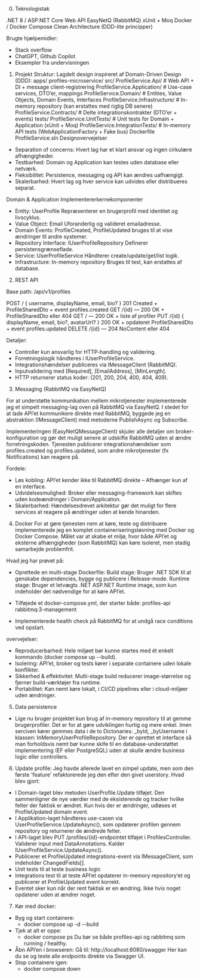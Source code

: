 

0. Teknologistak

  .NET 8 / ASP.NET Core Web API
  EasyNetQ (RabbitMQ)
  xUnit + Moq
  Docker / Docker Compose
  Clean Architecture (DDD-lite principper)

  Brugte hjælpemidler:
  * Stack overflow
  * ChatGPT, Github Copilot
  * Eksempler fra undervisningen

1. Projekt Struktur:
  Lagdelt design inspireret af Domain-Driven Design (DDD):
  apps/
    profiles-microservice/
      src/
        ProfileService.Api/            # Web API + DI + message client-registrering
        ProfileService.Application/    # Use-case services, DTO’er, mappings
        ProfileService.Domain/         # Entities, Value Objects, Domain Events, Interfaces
        ProfileService.Infrastructure/ # In-memory repository (kan erstattes med rigtig DB senere)
        ProfileService.Contracts/      # Delte integrationskontrakter (DTO’er + events)
      tests/
        ProfileService.UnitTests/        # Unit tests for Domain + Application (xUnit + Moq)
        ProfileService.IntegrationTests/ # In-memory API tests (WebApplicationFactory + Fake bus)
      Dockerfile
      ProfileService.sln
  Designovervejelser

  * Separation of concerns: Hvert lag har et klart ansvar og ingen cirkulære afhængigheder.
  * Testbarhed: Domain og Application kan testes uden database eller netværk.
  * Fleksibilitet: Persistence, messaging og API kan ændres uafhængigt.
  * Skalerbarhed: Hvert lag og hver service kan udvides eller distribueres separat.

  Domain & Application 
  Implementererkernekomponenter

  * Entity: UserProfile	Repræsenterer en brugerprofil med identitet og livscyklus.
  * Value Object: Email	Uforanderlig og valideret emailadresse.
  * Domain Events: ProfileCreated, ProfileUpdated	bruges til at vise ændringer til andre systemer.
  * Repository Interface: IUserProfileRepository	Definerer persistensgrænseflade.
  * Service: UserProfileService	Håndterer create/update/get/list logik.
  * Infrastructure: In-memory repository	Bruges til test, kan erstattes af database.

2. REST API 

  Base path: /api/v1/profiles

  POST	/	{ username, displayName, email, bio? }	201 Created + ProfileSharedDto + event profiles.created
  GET	/{id}	—	200 OK + ProfileSharedDto eller 404
  GET	/	—	200 OK + liste af profiler
  PUT	/{id}	{ displayName, email, bio?, avatarUrl? }	200 OK + opdateret ProfileSharedDto + event profiles.updated
  DELETE	/{id}	—	204 NoContent eller 404

  Detaljer: 
  * Controller kun ansvarlig for HTTP-handling og validering.
  * Forretningslogik håndteres i IUserProfileService.
  * Integrationshændelser publiceres via IMessageClient (RabbitMQ).
  * Inputvalidering med [Required], [EmailAddress], [MinLength].
  * HTTP returnerer status koder: (201, 200, 204, 400, 404, 409).

3. Messaging (RabbitMQ via EasyNetQ)

  For at understøtte kommunikation mellem mikrotjenester implementerede jeg et simpelt messaging-lag oven på RabbitMQ via EasyNetQ.
  I stedet for at lade API’et kommunikere direkte med RabbitMQ, byggede jeg en abstraktion (IMessageClient) med metoderne PublishAsync<T> og Subscribe<T>.

  Implementeringen (EasyNetQMessageClient) skjuler alle detaljer om broker-konfiguration og gør det muligt senere at udskifte RabbitMQ uden at ændre forretningskoden.
  Tjenesten publicerer integrationshændelser som profiles.created og profiles.updated, som andre mikrotjenester (fx Notifications) kan reagere på.

  Fordele:

  * Løs kobling: API’et kender ikke til RabbitMQ direkte – Afhænger kun af en interface.
  * Udvidelsesmulighed: Broker eller messaging-framework kan skiftes uden kodeændringer i Domain/Application.
  * Skalerbarhed: Hændelsesdrevet arkitektur gør det muligt for flere services at reagere på ændringer uden at kende hinanden.

4. Docker
  For at gøre tjenesten nem at køre, teste og distribuere implementerede jeg en komplet containeriseringsløsning med Docker og Docker Compose.
  Målet var at skabe et miljø, hvor både API’et og eksterne afhængigheder (som RabbitMQ) kan køre isoleret, men stadig samarbejde problemfrit.

  Hvad jeg har prøvet på:
  * Oprettede en multi-stage Dockerfile:
    Build stage: Bruger .NET SDK til at genskabe dependencies, bygge og publicere i Release-mode.
    Runtime stage: Bruger et letvægts .NET ASP.NET Runtime image, som kun indeholder det nødvendige for at køre API’et.

  * Tilføjede et docker-compose.yml, der starter både:
    profiles-api 
    rabbitmq:3-management
  
  * Implementerede health check på RabbitMQ for at undgå race conditions ved opstart.

  overvejelser:

  * Reproducerbarhed: Hele miljøet bør kunne startes med ét enkelt kommando (docker compose up --build).
  * Isolering: API’et, broker og tests kører i separate containere uden lokale konflikter.
  * Sikkerhed & effektivitet: Multi-stage build reducerer image-størrelse og fjerner build-værktøjer fra runtime.
  * Portabilitet: Kan nemt køre lokalt, i CI/CD pipelines eller i cloud-miljøer uden ændringer.
  
5. Data persistence

  * Lige nu bruger projektet kun brug af in-memory repository til at gemme brugerprofiler. Det er for at gøre udviklingen hurtig og mere enkel. Imen serciven kører gemmes data i de to Dictonaries: _byId, _byUsername
  i klassen: InMemoryUserProfileRepository. Der er oprettet et interface så man forholdsvis nemt bør kunne skife til en database-understøttet implementering (EF eller PostgreSQL) uden at skulle ændre business logic eller controllers. 

6. Update profile:
    Jeg havde allerede lavet en simpel update, men som den første 'feature' refaktorerede jeg den efter den givet userstory.
  Hvad blev gjort:
  * I Domain-laget blev metoden UserProfile.Update tilføjet.
    Den sammenligner de nye værdier med de eksisterende og tracker hvilke felter der faktisk er ændret. Kun hvis der er ændringer, udløses et ProfileUpdated domain event.
  * I Applikation-laget håndteres use-casen via UserProfileService.UpdateAsync(), som opdaterer profilen gennem repository og returnerer de ændrede felter.
  * I API-laget blev PUT /profiles/{id}-endpointet tilføjet i ProfilesController.
      Validerer input med DataAnnotations.
      Kalder IUserProfileService.UpdateAsync().
  * Publicerer et ProfileUpdated integrations-event via IMessageClient, som indeholder ChangedFields[].
  * Unit tests til at teste business logic
  * Integrations test til at teste API’et opdaterer in-memory repository’et og publicerer et ProfileUpdated event korrekt.
* Eventet sker kun når der rent faktisk er en ændring. Ikke hvis noget opdaterer uden at ændrer noget.

7. Kør med docker:

  - Byg og start containere:
    * docker compose up -d --build
  - Tjek at alt er oppe:
    * docker compose ps
    Du bør se både profiles-api og rabbitmq som running / healthy.
  - Åbn API’en i browseren:
    Gå til: http://localhost:8080/swagger
    Her kan du se og teste alle endpoints direkte via Swagger UI.
  - Stop containere igen:
    * docker compose down



